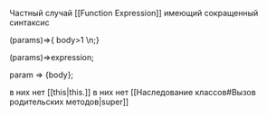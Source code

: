 Частный случай [[Function Expression]] имеющий сокращенный синтаксис

(params)=>{ body>1 \n;}

(params)=>expression;

param => {body};

в них нет [[this|this.]]
в них  нет [[Наследование классов#Вызов родительских методов|super]]